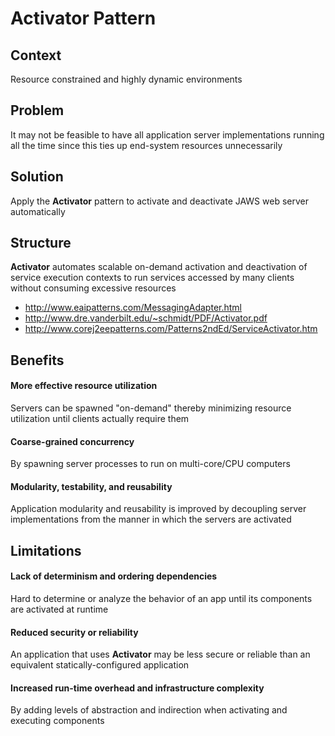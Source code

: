 # Activator Pattern

## Context
Resource constrained and highly dynamic environments

## Problem
It may not be feasible to have all application server implementations running all the time since this ties up end-system resources unnecessarily

## Solution
Apply the **Activator** pattern to activate and deactivate JAWS web server automatically


## Structure
**Activator** automates scalable on-demand activation and deactivation of service execution contexts to run services accessed by many clients without consuming excessive resources

  * http://www.eaipatterns.com/MessagingAdapter.html
  * http://www.dre.vanderbilt.edu/~schmidt/PDF/Activator.pdf
  * http://www.corej2eepatterns.com/Patterns2ndEd/ServiceActivator.htm

## Benefits
#### More effective resource utilization
Servers can be spawned "on-demand" thereby minimizing resource utilization until clients actually require them

#### Coarse-grained concurrency
By spawning server processes to run on multi-core/CPU computers

#### Modularity, testability, and reusability
Application modularity and reusability is improved by decoupling server implementations from the manner in which the servers are activated

## Limitations

#### Lack of determinism and ordering dependencies
Hard to determine or analyze the behavior of an app until its components are activated at runtime

#### Reduced security or reliability
An application that uses **Activator** may be less secure or reliable than an equivalent statically-configured application

#### Increased run-time overhead and infrastructure complexity
By adding levels of abstraction and indirection when activating and executing components
